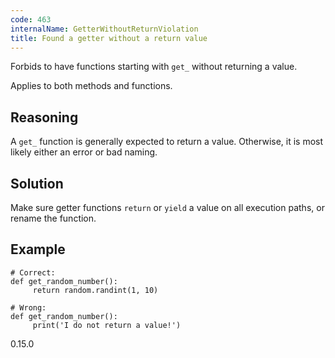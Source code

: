 ```yaml
---
code: 463
internalName: GetterWithoutReturnViolation
title: Found a getter without a return value
---
```


Forbids to have functions starting with `get_` without returning a
value.

Applies to both methods and functions.

## Reasoning
A `get_` function is generally expected to return a value.
Otherwise, it is most likely either an error or bad naming.

## Solution
Make sure getter functions `return` or `yield` a value on all
execution paths, or rename the function.

## Example

    # Correct:
    def get_random_number():
         return random.randint(1, 10)
    
    # Wrong:
    def get_random_number():
         print('I do not return a value!')

<div class="versionadded">

0.15.0

</div>